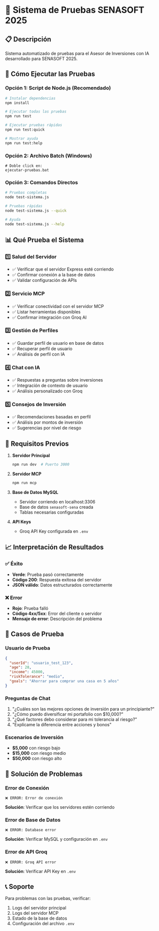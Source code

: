 # 🧪 Sistema de Pruebas SENASOFT 2025

## 📋 Descripción
Sistema automatizado de pruebas para el Asesor de Inversiones con IA desarrollado para SENASOFT 2025.

## 🚀 Cómo Ejecutar las Pruebas

### Opción 1: Script de Node.js (Recomendado)
```bash
# Instalar dependencias
npm install

# Ejecutar todas las pruebas
npm run test

# Ejecutar pruebas rápidas
npm run test:quick

# Mostrar ayuda
npm run test:help
```

### Opción 2: Archivo Batch (Windows)
```batch
# Doble click en:
ejecutar-pruebas.bat
```

### Opción 3: Comandos Directos
```bash
# Pruebas completas
node test-sistema.js

# Pruebas rápidas
node test-sistema.js --quick

# Ayuda
node test-sistema.js --help
```

## 📊 Qué Prueba el Sistema

### 1️⃣ Salud del Servidor
- ✅ Verificar que el servidor Express esté corriendo
- ✅ Confirmar conexión a la base de datos
- ✅ Validar configuración de APIs

### 2️⃣ Servicio MCP
- ✅ Verificar conectividad con el servidor MCP
- ✅ Listar herramientas disponibles
- ✅ Confirmar integración con Groq AI

### 3️⃣ Gestión de Perfiles
- ✅ Guardar perfil de usuario en base de datos
- ✅ Recuperar perfil de usuario
- ✅ Análisis de perfil con IA

### 4️⃣ Chat con IA
- ✅ Respuestas a preguntas sobre inversiones
- ✅ Integración de contexto de usuario
- ✅ Análisis personalizado con Groq

### 5️⃣ Consejos de Inversión
- ✅ Recomendaciones basadas en perfil
- ✅ Análisis por montos de inversión
- ✅ Sugerencias por nivel de riesgo

## 🔧 Requisitos Previos

1. **Servidor Principal**
   ```bash
   npm run dev  # Puerto 3000
   ```

2. **Servidor MCP**
   ```bash
   npm run mcp
   ```

3. **Base de Datos MySQL**
   - Servidor corriendo en localhost:3306
   - Base de datos `senasoft-sena` creada
   - Tablas necesarias configuradas

4. **API Keys**
   - Groq API Key configurada en `.env`

## 📈 Interpretación de Resultados

### ✅ Éxito
- **Verde**: Prueba pasó correctamente
- **Código 200**: Respuesta exitosa del servidor
- **JSON válido**: Datos estructurados correctamente

### ❌ Error
- **Rojo**: Prueba falló
- **Código 4xx/5xx**: Error del cliente o servidor
- **Mensaje de error**: Descripción del problema

## 🎯 Casos de Prueba

### Usuario de Prueba
```json
{
  "userId": "usuario_test_123",
  "age": 28,
  "income": 45000,
  "riskTolerance": "medio",
  "goals": "Ahorrar para comprar una casa en 5 años"
}
```

### Preguntas de Chat
1. "¿Cuáles son las mejores opciones de inversión para un principiante?"
2. "¿Cómo puedo diversificar mi portafolio con $10,000?"
3. "¿Qué factores debo considerar para mi tolerancia al riesgo?"
4. "Explícame la diferencia entre acciones y bonos"

### Escenarios de Inversión
- **$5,000** con riesgo bajo
- **$15,000** con riesgo medio  
- **$50,000** con riesgo alto

## 🐛 Solución de Problemas

### Error de Conexión
```
❌ ERROR: Error de conexión
```
**Solución**: Verificar que los servidores estén corriendo

### Error de Base de Datos
```
❌ ERROR: Database error
```
**Solución**: Verificar MySQL y configuración en `.env`

### Error de API Groq
```
❌ ERROR: Groq API error
```
**Solución**: Verificar API Key en `.env`

## 📞 Soporte
Para problemas con las pruebas, verificar:
1. Logs del servidor principal
2. Logs del servidor MCP
3. Estado de la base de datos
4. Configuración del archivo `.env`
